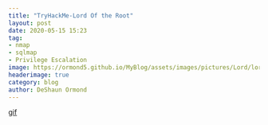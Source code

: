 ```yaml
---
title: "TryHackMe-Lord Of the Root"
layout: post
date: 2020-05-15 15:23
tag:
- nmap
- sqlmap
- Privilege Escalation
image: https://ormond5.github.io/MyBlog/assets/images/pictures/Lord/lord.jpeg
headerimage: true
category: blog
author: DeShaun Ormond
---
```


[gif](https://media.giphy.com/media/L0q1c7hkE7Cu1obMnN/giphy.gif)